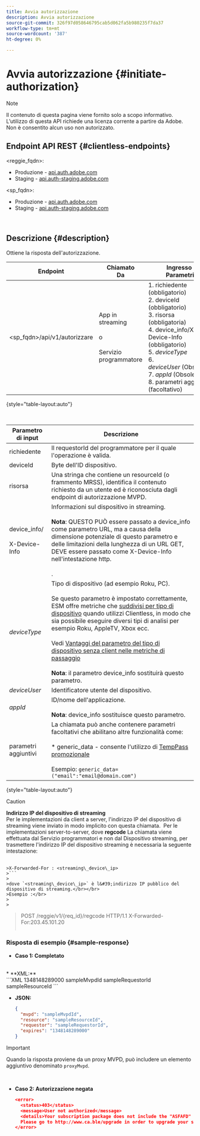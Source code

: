 ```yaml
---
title: Avvia autorizzazione
description: Avvia autorizzazione
source-git-commit: 326f97d058646795cab5d062fa5b980235f7da37
workflow-type: tm+mt
source-wordcount: '387'
ht-degree: 0%

---
```



# Avvia autorizzazione {#initiate-authorization}

>[!NOTE]
>
>Il contenuto di questa pagina viene fornito solo a scopo informativo. L’utilizzo di questa API richiede una licenza corrente a partire da Adobe. Non è consentito alcun uso non autorizzato.

## Endpoint API REST {#clientless-endpoints}

&lt;reggie_fqdn>:

* Produzione - [api.auth.adobe.com](http://api.auth.adobe.com/)
* Staging - [api.auth-staging.adobe.com](http://api.auth-staging.adobe.com/)

&lt;sp_fqdn>:

* Produzione - [api.auth.adobe.com](http://api.auth.adobe.com/)
* Staging - [api.auth-staging.adobe.com](http://api.auth-staging.adobe.com/)

</br>

## Descrizione {#description}

Ottiene la risposta dell&#39;autorizzazione. 

| Endpoint | Chiamato  </br>Da | Ingresso   </br>Parametri | HTTP  </br>Metodo | Risposta | HTTP  </br>Risposta |
| --- | --- | --- | --- | --- | --- |
| &lt;sp_fqdn>/api/v1/autorizzare | App in streaming</br></br>o</br></br>Servizio programmatore | 1. richiedente (obbligatorio)</br>2.  deviceId (obbligatorio)</br>3.  risorsa (obbligatoria)</br>4.  device_info/X-Device-Info (obbligatorio)</br>5.  _deviceType_</br> 6.  _deviceUser_ (Obsoleto)</br>7.  _appId_ (Obsoleto)</br>8.  parametri aggiuntivi (facoltativo) | GET | XML o JSON contenente dettagli di autorizzazione o dettagli di errore in caso di errore. Di seguito sono riportati alcuni esempi. | 200 - Successo  </br>403 - Nessun successo |

{style="table-layout:auto"}

</br>


| Parametro di input | Descrizione |
| --- | --- |
| richiedente | Il requestorId del programmatore per il quale l&#39;operazione è valida. |
| deviceId | Byte dell&#39;ID dispositivo. |
| risorsa | Una stringa che contiene un resourceId (o frammento MRSS), identifica il contenuto richiesto da un utente ed è riconosciuta dagli endpoint di autorizzazione MVPD. |
| device_info/</br></br>X-Device-Info | Informazioni sul dispositivo in streaming.</br></br>**Nota**: QUESTO PUÒ essere passato a device_info come parametro URL, ma a causa della dimensione potenziale di questo parametro e delle limitazioni della lunghezza di un URL GET, DEVE essere passato come X-Device-Info nell&#39;intestazione http. </br></br><!--See the full details in [Passing Device and Connection Information](http://tve.helpdocsonline.com/passing-device-information)-->. |
| _deviceType_ | Tipo di dispositivo (ad esempio Roku, PC).</br></br>Se questo parametro è impostato correttamente, ESM offre metriche che [suddivisi per tipo di dispositivo](/help/authentication/entitlement-service-monitoring-overview.md#clientless_device_type) quando utilizzi Clientless, in modo che sia possibile eseguire diversi tipi di analisi per esempio Roku, AppleTV, Xbox ecc.</br></br>Vedi [Vantaggi del parametro del tipo di dispositivo senza client nelle metriche di passaggio ](/help/authentication/benefits-of-using-the-clientless-devicetype-parameter-in-pass-metrics.md)</br></br>**Nota**: il parametro device_info sostituirà questo parametro. |
| _deviceUser_ | Identificatore utente del dispositivo. |
| _appId_ | ID/nome dell&#39;applicazione. </br></br>**Nota**: device_info sostituisce questo parametro. |
| parametri aggiuntivi | La chiamata può anche contenere parametri facoltativi che abilitano altre funzionalità come:</br></br>* generic_data - consente l&#39;utilizzo di [TempPass promozionale](/help/authentication/promotional-temp-pass.md)</br></br>Esempio: `generic_data=("email":"email@domain.com")` |

{style="table-layout:auto"}

>[!CAUTION]
>
>**Indirizzo IP del dispositivo di streaming**</br>
>Per le implementazioni da client a server, l&#39;indirizzo IP del dispositivo di streaming viene inviato in modo implicito con questa chiamata.  Per le implementazioni server-to-server, dove **regcode** La chiamata viene effettuata dal Servizio programmatori e non dal Dispositivo streaming, per trasmettere l&#39;indirizzo IP del dispositivo streaming è necessaria la seguente intestazione:</br></br>
>
>
```
>X-Forwarded-For : <streaming\_device\_ip>
>```
>
>dove `<streaming\_device\_ip>` è l&#39;indirizzo IP pubblico del dispositivo di streaming.</br></br>
>Esempio :</br>
>
>
```
>POST /reggie/v1/{req_id}/regcode HTTP/1.1
>X-Forwarded-For:203.45.101.20
>```


### Risposta di esempio {#sample-response}

* **Caso 1: Completato**

</br>
  * **XML:**
  </br>
    ```XML
    <?xml version="1.0" encoding="UTF-8" standalone="yes"?>
    <authorization>
    <expires>1348148289000</expires>
    <mvpd>sampleMvpdId</mvpd>
    <requestor>sampleRequestorId</requestor>
    <resource>sampleResourceId</resource>
    </authorization>
    ```



* **JSON:**

   ```JSON
   {
     "mvpd": "sampleMvpdId",
     "resource": "sampleResourceId",
     "requestor": "sampleRequestorId",
     "expires": "1348148289000"
   }
   ```

>[!IMPORTANT]
>
>Quando la risposta proviene da un proxy MVPD, può includere un elemento aggiuntivo denominato `proxyMvpd`. 

 

* **Caso 2: Autorizzazione negata**


   ```JSON
   <error>
     <status>403</status>
     <message>User not authorized</message>
     <details>Your subscription package does not include the "ASFAFD" channel.
     Please go to http://www.ca.ble/upgrade in order to upgrade your subscription.</details>
   </error>
   ```

